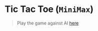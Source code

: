 # Tic Tac Toe (`MiniMax`)

> Play the game against AI [here](https://sc0d3r.github.io/Tic-Tac-Toe-minimax-/)